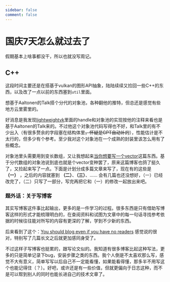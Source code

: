 ```yaml
---
sidebar: false
comment: false
---
```


# 国庆7天怎么就过去了

假期基本上啥事都没干，所以也就没写周记。

## C++

这段时间主要还是在搭基于vulkan的图形API抽象，陆陆续续又捡回一些C++的东西，以及改了一点以前的东西塞到`util`里面。

想基于Aaltonen的Talk搭个分代的对象池，各种翻他的推特，但总还是感觉有些地方云里雾里的。

<Tweet id="1633834145716789248" />

好消息是我发现[lightweightvk](https://github.com/corporateshark/lightweightvk)里面的handle和对象池的实现按他的注释来看也是基于Aaltonen的Talk来的。不过他这个对象池代码写得也不好，和Talk里的有不少出入（有很多赘余的字段塞在结构体里<del>，怀疑是GPT自动补的</del>），性能估计是不太行的，但多少有个参考。至少我对这个对象池在一个成熟的封装里该怎么用有了些概念。

对象池里头需要用到变长数组，又让我想起来[当你想要写一个vector](../posts/how-to-write-a-vector.md)这篇东西。基于分代数组的对象池说到底也就是个vector变种罢了，原来这篇博客也鸽了挺久了，又捡起来写了一点。下面是计划分成多篇文章来写了，现在有的这些是 **（一）** ，之后的内容就塞到 **（二）**、**（三）**、…… 会有几篇也还没想好，（一）已经改完了，（二）只写了一部分，写完再把它和（一）的修改一起放出来吧。

### 题外话：关于写博客

其实写博客这件事比起输出，更多的是一件学习的过程。很多东西是只有借助写博客这样的形式才能梳理明白的，在查阅资料和试图为文章中的每一句话寻找参考依据的时候往往能对所写的内容有更深的了解，学到不少新的东西。

后来看到了这个：[You should blog even if you have no readers](http://nathanmarz.com/blog/you-should-blog-even-if-you-have-no-readers.html) 感觉说的很对，特别写了几篇长文之后就更加感同身受了。

不过这样子写博客也挺累的，跟写论文似的。我知道有很多博客比起这种写法，更多的只是简单记录下bug，安装步骤之类的东西。我个人倒是不太喜欢那么写，感觉不大有意义，简单写写以后自己不一定能看懂，如果能看得懂，那多半不用写这个也能记得住（？）。好吧，或许还是有一些价值，但就更偏向于日志这种，而不是可以帮到别人的同时也能长进自己的技术文章了。
